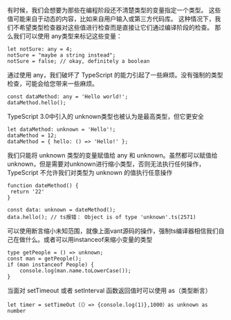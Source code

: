 有时候，我们会想要为那些在编程阶段还不清楚类型的变量指定一个类型。 这些值可能来自于动态的内容，比如来自用户输入或第三方代码库。 这种情况下，我们不希望类型检查器对这些值进行检查而是直接让它们通过编译阶段的检查。 那么我们可以使用
any类型来标记这些变量：
```
let notSure: any = 4;
notSure = "maybe a string instead";
notSure = false; // okay, definitely a boolean
```
通过使用 any，我们破坏了 TypeScript 的能力引起了一些麻烦。没有强制的类型检查，可能会给您带来一些麻烦。
```
const dataMethod: any = 'Hello world!';
dataMethod.hello();
```
TypeScript 3.0中引入的 unknown类型也被认为是最高类型，但它更安全
```
let dataMethod: unknown = 'Hello'!;
dataMethod = 12;
dataMethod = { hello: () => 'Hello!' };
```
我们只能将 unknown 类型的变量赋值给 any 和 unknown。虽然都可以赋值给unknown，但是需要对unknown进行缩小类型，否则无法执行任何操作，TypeScript 不允许我们对类型为 unknown 的值执行任意操作
```
function dateMethod() {
 return '22'
}

const data: unknown = dateMethod();
data.hello(); // ts报错： Object is of type 'unknown'.ts(2571)
```
可以使用断言缩小未知范围，就像上面vant源码的操作，强制ts编译器相信我们自己在做什么。或者可以用instanceof来缩小变量的类型
```
type getPeople = () => unknown;
const man = getPeople();
if (man instanceof People) {
    console.log(man.name.toLowerCase());
}
```
当面对 setTimeout 或者 setInterval 函数返回值时可以使用 as（类型断言）
```
let timer = setTimeOut（（）=> {console.log(1)},1000）as unknown as number
```
